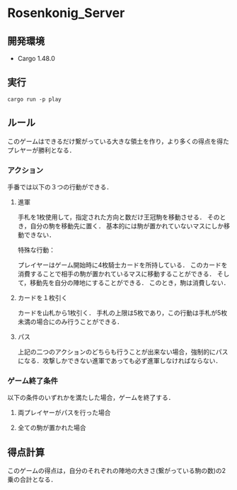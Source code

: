 # Rosenkonig_Server
## 開発環境
- Cargo 1.48.0

## 実行
    cargo run -p play

## ルール
このゲームはできるだけ繋がっている大きな領土を作り，より多くの得点を得たプレヤーが勝利となる．

### アクション
手番では以下の３つの行動ができる．

1. 進軍

    手札を1枚使用して，指定された方向と数だけ王冠駒を移動させる．
    そのとき，自分の駒を移動先に置く．
    基本的には駒が置かれていないマスにしか移動できない．

    特殊な行動：

    プレイヤーはゲーム開始時に4枚騎士カードを所持している．
    このカードを消費することで相手の駒が置かれているマスに移動することができる．
    そして，移動先を自分の陣地にすることができる．
    このとき，駒は消費しない．

2. カードを１枚引く

    カードを山札から1枚引く．
    手札の上限は5枚であり，この行動は手札が5枚未満の場合にのみ行うことができる．

3. パス

    上記の二つのアクションのどちらも行うことが出来ない場合，強制的にパスになる．攻撃しかできない進軍であっても必ず進軍しなければならない．

### ゲーム終了条件
以下の条件のいずれかを満たした場合，ゲームを終了する．

1. 両プレイヤーがパスを行った場合

2. 全ての駒が置かれた場合

## 得点計算
このゲームの得点は，自分のそれぞれの陣地の大きさ(繋がっている駒の数)の2乗の合計となる．
